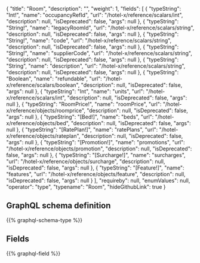 {
  "title": "Room",
  "description": "",
  "weight": 1,
  "fields": [
    {
      "typeString": "Int!",
      "name": "occupancyRefId",
      "url": "/hotel-x/reference/scalars/int",
      "description": null,
      "isDeprecated": false,
      "args": null
    },
    {
      "typeString": "String!",
      "name": "legacyRoomId",
      "url": "/hotel-x/reference/scalars/string",
      "description": null,
      "isDeprecated": false,
      "args": null
    },
    {
      "typeString": "String!",
      "name": "code",
      "url": "/hotel-x/reference/scalars/string",
      "description": null,
      "isDeprecated": false,
      "args": null
    },
    {
      "typeString": "String!",
      "name": "supplierCode",
      "url": "/hotel-x/reference/scalars/string",
      "description": null,
      "isDeprecated": false,
      "args": null
    },
    {
      "typeString": "String",
      "name": "description",
      "url": "/hotel-x/reference/scalars/string",
      "description": null,
      "isDeprecated": false,
      "args": null
    },
    {
      "typeString": "Boolean",
      "name": "refundable",
      "url": "/hotel-x/reference/scalars/boolean",
      "description": null,
      "isDeprecated": false,
      "args": null
    },
    {
      "typeString": "Int",
      "name": "units",
      "url": "/hotel-x/reference/scalars/int",
      "description": null,
      "isDeprecated": false,
      "args": null
    },
    {
      "typeString": "RoomPrice!",
      "name": "roomPrice",
      "url": "/hotel-x/reference/objects/roomprice",
      "description": null,
      "isDeprecated": false,
      "args": null
    },
    {
      "typeString": "[Bed!]",
      "name": "beds",
      "url": "/hotel-x/reference/objects/bed",
      "description": null,
      "isDeprecated": false,
      "args": null
    },
    {
      "typeString": "[RatePlan!]",
      "name": "ratePlans",
      "url": "/hotel-x/reference/objects/rateplan",
      "description": null,
      "isDeprecated": false,
      "args": null
    },
    {
      "typeString": "[Promotion!]",
      "name": "promotions",
      "url": "/hotel-x/reference/objects/promotion",
      "description": null,
      "isDeprecated": false,
      "args": null
    },
    {
      "typeString": "[Surcharge!]",
      "name": "surcharges",
      "url": "/hotel-x/reference/objects/surcharge",
      "description": null,
      "isDeprecated": false,
      "args": null
    },
    {
      "typeString": "[Feature!]",
      "name": "features",
      "url": "/hotel-x/reference/objects/feature",
      "description": null,
      "isDeprecated": false,
      "args": null
    }
  ],
  "requireby": null,
  "enumValues": null,
  "operator": "type",
  "typename": "Room",
  "hideGithubLink": true
}
## GraphQL schema definition

{{% graphql-schema-type %}}

## Fields

{{% graphql-field %}}
